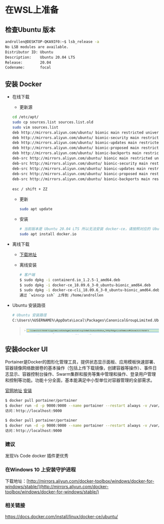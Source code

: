 # 在WSL上准备

## 检查Ubuntu 版本

  ```sh
  androllen@DESKTOP-QKA9IF0:~$ lsb_release -a
  No LSB modules are available.
  Distributor ID: Ubuntu
  Description:    Ubuntu 20.04 LTS
  Release:        20.04
  Codename:       focal
  ```

## 安装 Docker

- 在线下载

  - 更新源

  ``` bash
  cd /etc/apt/
  sudo cp sources.list sources.list.old
  sudo vim sources.list
  deb http://mirrors.aliyun.com/ubuntu/ bionic main restricted universe multiverse
  deb http://mirrors.aliyun.com/ubuntu/ bionic-security main restricted universe multiverse
  deb http://mirrors.aliyun.com/ubuntu/ bionic-updates main restricted universe multiverse
  deb http://mirrors.aliyun.com/ubuntu/ bionic-proposed main restricted universe multiverse
  deb http://mirrors.aliyun.com/ubuntu/ bionic-backports main restricted universe multiverse
  deb-src http://mirrors.aliyun.com/ubuntu/ bionic main restricted universe multiverse
  deb-src http://mirrors.aliyun.com/ubuntu/ bionic-security main restricted universe multiverse
  deb-src http://mirrors.aliyun.com/ubuntu/ bionic-updates main restricted universe multiverse
  deb-src http://mirrors.aliyun.com/ubuntu/ bionic-proposed main restricted universe multiverse
  deb-src http://mirrors.aliyun.com/ubuntu/ bionic-backports main restricted universe multiverse

  esc / shift + ZZ
  ```

  - 更新

    ``` bash
    sudo apt update
    ```

  - 安装

    ``` bash
    # 当前版本是 Ubuntu 20.04 LTS 所以无法安装 docker-ce，请按照对应的 Ubuntu 版本来安装社区版
    sudo apt install docker.io
    ```

- 离线下载

  - [下载地址](https://download.docker.com/linux/ubuntu/dists/bionic/pool/stable/amd64/)

  - 离线安装

    ```sh
    # 客户端
    $ sudo dpkg -i containerd.io_1.2.5-1_amd64.deb
    $ sudo dpkg -i docker-ce_18.09.6_3-0_ubuntu-bionic_amd64.deb
    $ sudo dpkg -i docker-ce-cli_18.09.6_3-0_ubuntu-bionic_amd64.deb
    通过 `winscp ssh` 上传到 /home/androllen
    ```

- Ubuntu 安装路径

  ```sh
  # Ubuntu 安装路径
  C:\Users\%USERNAME%\AppData\Local\Packages\CanonicalGroupLimited.UbuntuonWindows_79rhkp1fndgsc\LocalState\rootfs\home\%USERNAME%
  ```

  > ![path](Assets/Snipaste_2019-05-17_00-09-49.png)

## 安装docker UI

Portainer是Docker的图形化管理工具，提供状态显示面板、应用模板快速部署、容器镜像网络数据卷的基本操作（包括上传下载镜像，创建容器等操作）、事件日志显示、容器控制台操作、Swarm集群和服务等集中管理和操作、登录用户管理和控制等功能。功能十分全面，基本能满足中小型单位对容器管理的全部需求。

[官网地址](https://www.portainer.io)
[安装](https://www.portainer.io/installation/)

```sh
$ docker pull portainer/portainer
$ docker run -d -p 9000:9000 --name portainer --restart always -v /var/run/docker.sock:/var/run/docker.sock -v C:\ProgramData\Portainer:/data portainer/portainer
访问：http://localhost:9000
```

```sh
$ docker pull portainer/portainer
$ docker run -d -p 9000:9000 --name portainer --restart always -v /var/run/docker.sock:/var/run/docker.sock -v C:\ProgramData\Portainer:/data portainer/portainer
访问：http://localhost:9000
```

### 建议

  发现Vs Code docker 插件更优秀

### 在Windows 10 上安装守护进程

下载地址：[http://mirrors.aliyun.com/docker-toolbox/windows/docker-for-windows/stable/](http://mirrors.aliyun.com/docker-toolbox/windows/docker-for-windows/stable/)

### 相关链接

<https://docs.docker.com/install/linux/docker-ce/ubuntu/>
